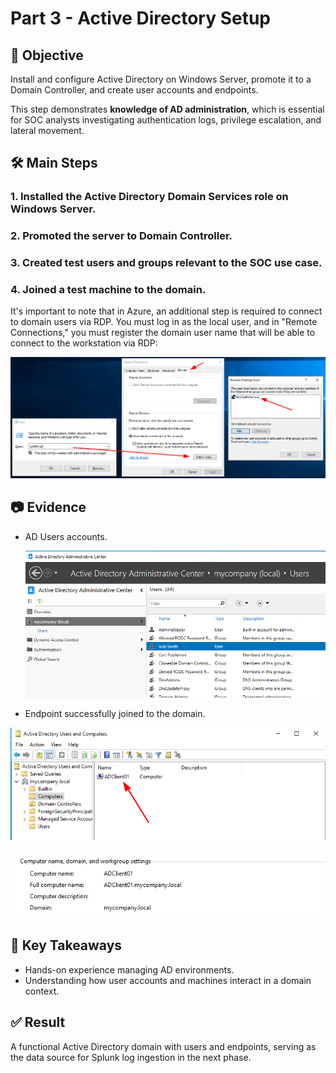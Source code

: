 
# Part 3 - Active Directory Setup

## 🎯 Objective
Install and configure Active Directory on Windows Server, promote it to a Domain Controller, and create user accounts and endpoints.

This step demonstrates **knowledge of AD administration**, which is essential for SOC analysts investigating authentication logs, privilege escalation, and lateral movement.

## 🛠️ Main Steps
### 1. Installed the Active Directory Domain Services role on Windows Server.
### 2. Promoted the server to Domain Controller.
### 3. Created test users and groups relevant to the SOC use case.
### 4. Joined a test machine to the domain.
It's important to note that in Azure, an additional step is required to connect to domain users via RDP. You must log in as the local user, and in "Remote Connections," you must register the domain user name that will be able to connect to the workstation via RDP:

![deploy-panel](../03-Evidences/step_3-enable-remote-users.png)

## 📷 Evidence
- AD Users accounts.

  ![deploy-panel](../03-Evidences/step_3-ADDC-users.png)
  
- Endpoint successfully joined to the domain.

![deploy-panel](../03-Evidences/step_3-computer-joined.png)  

![deploy-panel](../03-Evidences/step_3-system-info.png)

## 🔗 Key Takeaways
- Hands-on experience managing AD environments.
- Understanding how user accounts and machines interact in a domain context.

## ✅ Result
A functional Active Directory domain with users and endpoints, serving as the data source for Splunk log ingestion in the next phase.
